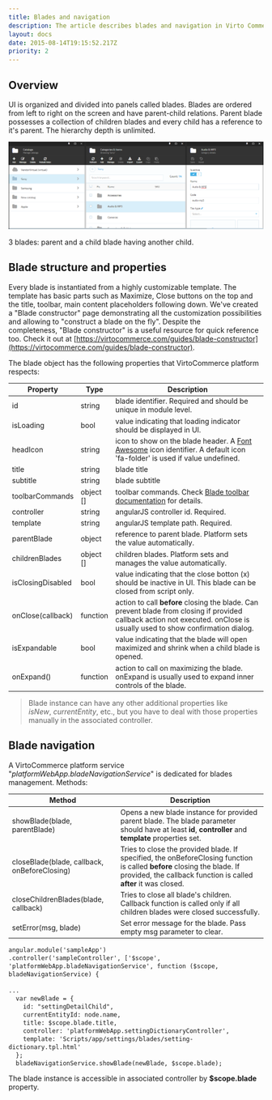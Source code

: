 ```yaml
---
title: Blades and navigation
description: The article describes blades and navigation in Virto Commerce
layout: docs
date: 2015-08-14T19:15:52.217Z
priority: 2
---
```

## Overview

UI is organized and divided into panels called blades. Blades are ordered from left to right on the screen and have parent-child relations. Parent blade possesses a collection of children blades and every child has a reference to it's parent. The hierarchy depth is unlimited.

![](../../media/blades-and-navigations.png)

3 blades: parent and a child blade having another child.

## Blade structure and properties

Every blade is instantiated from a highly customizable template. The template has basic parts such as Maximize, Close buttons on the top and the title, toolbar, main content placeholders following down. We've created a "Blade constructor" page demonstrating all the customization possibilities and allowing to "construct a blade on the fly". Despite the completeness, "Blade constructor" is a useful resource for quick reference too. Check it out at [https://virtocommerce.com/guides/blade-constructor](https://virtocommerce.com/guides/blade-constructor).

The blade object has the following properties that VirtoCommerce platform respects:

|Property|Type|Description|
|--------|----|-----------|
|id|string|blade identifier. Required and should be unique in module level.|
|isLoading|bool|value indicating that loading indicator should be displayed in UI.|
|headIcon|string|icon to show on the blade header. A [Font Awesome](http://fontawesome.io/icon/github/) icon identifier. A default icon 'fa-folder' is used if value undefined.|
|title|string|blade title|
|subtitle|string|blade subtitle|
|toolbarCommands|object []|toolbar commands. Check [Blade toolbar documentation](../blade-toolbar/) for details.|
|controller|string|angularJS controller id. Required.|
|template|string|angularJS template path. Required.|
|parentBlade|object|reference to parent blade. Platform sets the value automatically.|
|childrenBlades|object []|children blades. Platform sets and manages the value automatically.|
|isClosingDisabled|bool|value indicating that the close botton (x) should be inactive in UI. This blade can be closed from script only.|
|onClose(callback)|function|action to call **before** closing the blade. Can prevent blade from closing if provided callback action not executed. onClose is usually used to show confirmation dialog.|
|isExpandable|bool|value indicating that the blade will open maximized and shrink when a child blade is opened.|
|onExpand()|function|action to call on maximizing the blade. onExpand is usually used to expand inner controls of the blade.|

> Blade instance can have any other additional properties like *isNew*, *currentEntity*, etc., but you have to deal with those properties manually in the associated controller. 

## Blade navigation

A VirtoCommerce platform service "*platformWebApp.bladeNavigationService*" is dedicated for blades management. Methods:

|Method|Description|
|------|-----------|
|showBlade(blade, parentBlade)|Opens a new blade instance for provided parent blade. The blade parameter should have at least **id**, **controller** and **template** properties set.|
|closeBlade(blade, callback, onBeforeClosing)|Tries to close the provided blade. If specified, the onBeforeClosing function is called **before** closing the blade. If provided, the callback function is called **after** it was closed.|
|closeChildrenBlades(blade, callback)|Tries to close all blade's children. Callback function is called only if all children blades were closed successfully.|
|setError(msg, blade)|Set error message for the blade. Pass empty msg parameter to clear.|

```
angular.module('sampleApp')
.controller('sampleController', ['$scope', 'platformWebApp.bladeNavigationService', function ($scope, bladeNavigationService) {

...
  var newBlade = {
    id: "settingDetailChild",
    currentEntityId: node.name,
    title: $scope.blade.title,
    controller: 'platformWebApp.settingDictionaryController',
    template: 'Scripts/app/settings/blades/setting-dictionary.tpl.html'
  };
  bladeNavigationService.showBlade(newBlade, $scope.blade);
```

The blade instance is accessible in associated controller by **$scope.blade** property.

